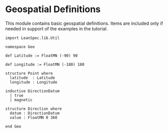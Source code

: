 # Geospatial Definitions

This module contains basic geospatial definitions. Items are included only if needed
in support of the examples in the tutorial.

```lean
import LeanSpec.lib.Util

namespace Geo

def Latitude := FloatMN (-90) 90

def Longitude := FloatMN (-180) 180

structure Point where
  latitude  : Latitude
  longitude : Longitude

inductive DirectionDatum
  | true
  | magnetic

structure Direction where
  datum : DirectionDatum
  value : FloatMN 0 360

end Geo
```

